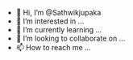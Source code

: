 - 👋 Hi, I’m @Sathwikjupaka
- 👀 I’m interested in ...
- 🌱 I’m currently learning ...
- 💞️ I’m looking to collaborate on ...
- 📫 How to reach me ...

<!---
Sathwikjupaka/Sathwikjupaka is a ✨ special ✨ repository because its `README.md` (this file) appears on your GitHub profile.
You can click the Preview link to take a look at your changes.
--->
